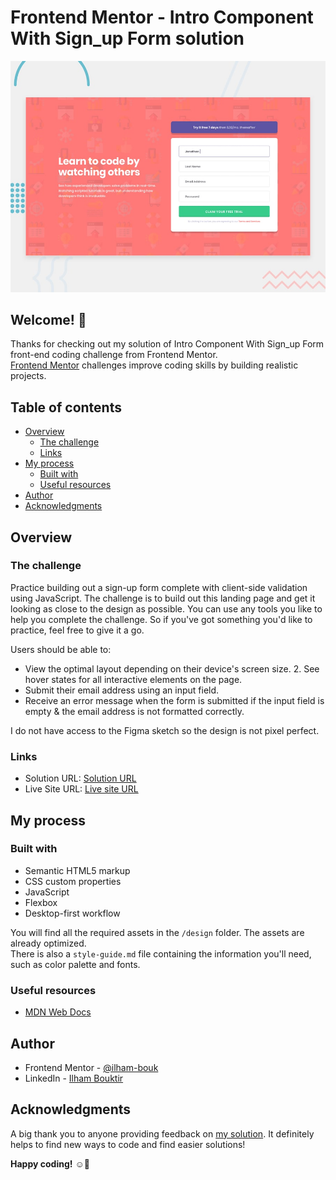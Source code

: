 # Frontend Mentor -  Intro Component With Sign_up Form solution
![Design preview for the Intro Component With Sign_up Form coding challenge](design/desktop-preview.jpg)

## Welcome! 👋

Thanks for checking out my solution of Intro Component With Sign_up Form front-end coding challenge from Frontend Mentor.<br>
[Frontend Mentor](https://www.frontendmentor.io) challenges improve coding skills by building realistic projects.

## Table of contents

- [Overview](#overview)
  - [The challenge](#the-challenge)
  - [Links](#links)
- [My process](#my-process)
  - [Built with](#built-with)
  - [Useful resources](#useful-resources)
- [Author](#author)
- [Acknowledgments](#acknowledgments)

## Overview

### The challenge

Practice building out a sign-up form complete with client-side validation using JavaScript. The challenge is to build out this landing page and get it looking as close to the design as possible. You can use any tools you like to help you complete the challenge. So if you've got something you'd like to practice, feel free to give it a go.

Users should be able to:
- View the optimal layout depending on their device's screen size. 2. See hover states for all interactive elements on the page.
- Submit their email address using an input field.
- Receive an error message when the form is submitted if the input field is empty & the email address is not formatted correctly.

I do not have access to the Figma sketch so the design is not pixel perfect.

### Links

- Solution URL: [Solution URL](https://www.frontendmentor.io/solutions/intro-component-with-sign-up-form--iggu-J4G)
- Live Site URL: [Live site URL](https://ilham-bouk.github.io/intro-component-with-sign_up-form/)

## My process

### Built with
 
- Semantic HTML5 markup
- CSS custom properties
- JavaScript
- Flexbox
- Desktop-first workflow

You will find all the required assets in the `/design` folder. The assets are already optimized.<br>
There is also a `style-guide.md` file containing the information you'll need, such as color palette and fonts.

### Useful resources

- [MDN Web Docs](https://developer.mozilla.org/en-US/docs/Web/CSS/)

## Author

- Frontend Mentor - [@ilham-bouk](https://www.frontendmentor.io/profile/ilham-bouk)
- LinkedIn - [Ilham Bouktir](https://www.linkedin.com/in/ilham-bouktir-0b266b31b)

## Acknowledgments

A big thank you to anyone providing feedback on [my solution](https://www.frontendmentor.io/solutions/intro-component-with-sign-up-form--iggu-J4G). It definitely helps to find new ways to code and find easier solutions!

**Happy coding!** ☺️🚀
